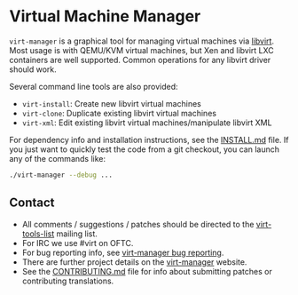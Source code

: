 # Virtual Machine Manager

`virt-manager` is a graphical tool for managing virtual machines
via [libvirt](https://libvirt.org). Most usage is with QEMU/KVM
virtual machines, but Xen and libvirt LXC containers are well
supported. Common operations for any libvirt driver should work.

Several command line tools are also provided:

 - `virt-install`: Create new libvirt virtual machines
 - `virt-clone`: Duplicate existing libvirt virtual machines
 - `virt-xml`: Edit existing libvirt virtual machines/manipulate libvirt XML

For dependency info and installation instructions, see the
[INSTALL.md](INSTALL.md) file. If you just want to quickly test the
code from a git checkout, you can launch any of the commands like:

```sh
./virt-manager --debug ...
```

## Contact

 - All comments / suggestions / patches should be directed to the
   [virt-tools-list](https://www.redhat.com/mailman/listinfo/virt-tools-list)
   mailing list.
 - For IRC we use #virt on OFTC.
 - For bug reporting info, see
   [virt-manager bug reporting](https://virt-manager.org/bugs).
 - There are further project details on the
   [virt-manager](https://virt-manager.org/) website.
 - See the [CONTRIBUTING.md](CONTRIBUTING.md) file for info about submitting patches or
   contributing translations.
